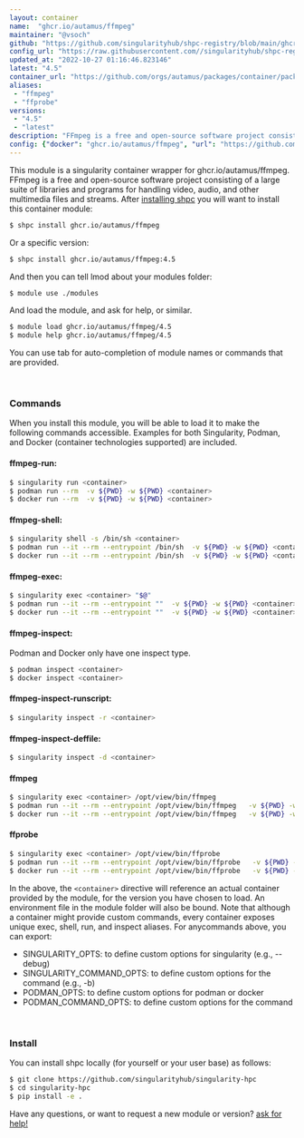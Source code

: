 ```yaml
---
layout: container
name:  "ghcr.io/autamus/ffmpeg"
maintainer: "@vsoch"
github: "https://github.com/singularityhub/shpc-registry/blob/main/ghcr.io/autamus/ffmpeg/container.yaml"
config_url: "https://raw.githubusercontent.com//singularityhub/shpc-registry/main/ghcr.io/autamus/ffmpeg/container.yaml"
updated_at: "2022-10-27 01:16:46.823146"
latest: "4.5"
container_url: "https://github.com/orgs/autamus/packages/container/package/ffmpeg"
aliases:
 - "ffmpeg"
 - "ffprobe"
versions:
 - "4.5"
 - "latest"
description: "FFmpeg is a free and open-source software project consisting of a large suite of libraries and programs for handling video, audio, and other multimedia files and streams."
config: {"docker": "ghcr.io/autamus/ffmpeg", "url": "https://github.com/orgs/autamus/packages/container/package/ffmpeg", "maintainer": "@vsoch", "description": "FFmpeg is a free and open-source software project consisting of a large suite of libraries and programs for handling video, audio, and other multimedia files and streams.", "latest": {"4.5": "sha256:83d07b4621380cda4c8487e029e5a57d07f408f346ed2ea46ae997783a511cc9"}, "tags": {"4.5": "sha256:83d07b4621380cda4c8487e029e5a57d07f408f346ed2ea46ae997783a511cc9", "latest": "sha256:f03368bcc8fe2131819e1e95ed6b1746334c6b73d2557701d82ac9d9fa124806"}, "aliases": {"ffmpeg": "/opt/view/bin/ffmpeg", "ffprobe": "/opt/view/bin/ffprobe"}}
---
```


This module is a singularity container wrapper for ghcr.io/autamus/ffmpeg.
FFmpeg is a free and open-source software project consisting of a large suite of libraries and programs for handling video, audio, and other multimedia files and streams.
After [installing shpc](#install) you will want to install this container module:


```bash
$ shpc install ghcr.io/autamus/ffmpeg
```

Or a specific version:

```bash
$ shpc install ghcr.io/autamus/ffmpeg:4.5
```

And then you can tell lmod about your modules folder:

```bash
$ module use ./modules
```

And load the module, and ask for help, or similar.

```bash
$ module load ghcr.io/autamus/ffmpeg/4.5
$ module help ghcr.io/autamus/ffmpeg/4.5
```

You can use tab for auto-completion of module names or commands that are provided.

<br>

### Commands

When you install this module, you will be able to load it to make the following commands accessible.
Examples for both Singularity, Podman, and Docker (container technologies supported) are included.

#### ffmpeg-run:

```bash
$ singularity run <container>
$ podman run --rm  -v ${PWD} -w ${PWD} <container>
$ docker run --rm  -v ${PWD} -w ${PWD} <container>
```

#### ffmpeg-shell:

```bash
$ singularity shell -s /bin/sh <container>
$ podman run --it --rm --entrypoint /bin/sh  -v ${PWD} -w ${PWD} <container>
$ docker run --it --rm --entrypoint /bin/sh  -v ${PWD} -w ${PWD} <container>
```

#### ffmpeg-exec:

```bash
$ singularity exec <container> "$@"
$ podman run --it --rm --entrypoint ""  -v ${PWD} -w ${PWD} <container> "$@"
$ docker run --it --rm --entrypoint ""  -v ${PWD} -w ${PWD} <container> "$@"
```

#### ffmpeg-inspect:

Podman and Docker only have one inspect type.

```bash
$ podman inspect <container>
$ docker inspect <container>
```

#### ffmpeg-inspect-runscript:

```bash
$ singularity inspect -r <container>
```

#### ffmpeg-inspect-deffile:

```bash
$ singularity inspect -d <container>
```


#### ffmpeg

```bash
$ singularity exec <container> /opt/view/bin/ffmpeg
$ podman run --it --rm --entrypoint /opt/view/bin/ffmpeg   -v ${PWD} -w ${PWD} <container> -c " $@"
$ docker run --it --rm --entrypoint /opt/view/bin/ffmpeg   -v ${PWD} -w ${PWD} <container> -c " $@"
```


#### ffprobe

```bash
$ singularity exec <container> /opt/view/bin/ffprobe
$ podman run --it --rm --entrypoint /opt/view/bin/ffprobe   -v ${PWD} -w ${PWD} <container> -c " $@"
$ docker run --it --rm --entrypoint /opt/view/bin/ffprobe   -v ${PWD} -w ${PWD} <container> -c " $@"
```



In the above, the `<container>` directive will reference an actual container provided
by the module, for the version you have chosen to load. An environment file in the
module folder will also be bound. Note that although a container
might provide custom commands, every container exposes unique exec, shell, run, and
inspect aliases. For anycommands above, you can export:

 - SINGULARITY_OPTS: to define custom options for singularity (e.g., --debug)
 - SINGULARITY_COMMAND_OPTS: to define custom options for the command (e.g., -b)
 - PODMAN_OPTS: to define custom options for podman or docker
 - PODMAN_COMMAND_OPTS: to define custom options for the command

<br>

### Install

You can install shpc locally (for yourself or your user base) as follows:

```bash
$ git clone https://github.com/singularityhub/singularity-hpc
$ cd singularity-hpc
$ pip install -e .
```

Have any questions, or want to request a new module or version? [ask for help!](https://github.com/singularityhub/singularity-hpc/issues)